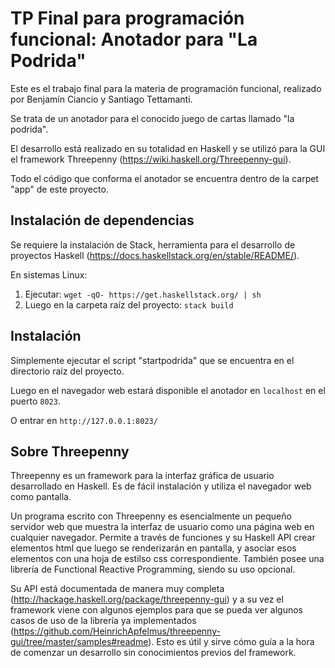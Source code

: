 # TP Final para programación funcional: Anotador para "La Podrida"

Este es el trabajo final para la materia de programación funcional, realizado por Benjamín Ciancio y Santiago Tettamanti. 

Se trata de un anotador para el conocido juego de cartas llamado "la podrida".

El desarrollo está realizado en su totalidad en Haskell y se utilizó para la GUI el framework Threepenny (https://wiki.haskell.org/Threepenny-gui).

Todo el código que conforma el anotador se encuentra dentro de la carpet "app" de este proyecto.

## Instalación de dependencias

Se requiere la instalación de Stack, herramienta para el desarrollo de proyectos Haskell (https://docs.haskellstack.org/en/stable/README/).

En sistemas Linux:
  1) Ejecutar:
    `wget -qO- https://get.haskellstack.org/ | sh`
  2) Luego en la carpeta raíz del proyecto:
      `stack build`

## Instalación

Simplemente ejecutar el script "startpodrida" que se encuentra en el directorio raíz del proyecto.

Luego en el navegador web estará disponible el anotador en `localhost` en el puerto `8023`.

O entrar en `http://127.0.0.1:8023/`

## Sobre Threepenny

Threepenny es un framework para la interfaz gráfica de usuario desarrollado en Haskell. Es de fácil instalación y utiliza el navegador web como pantalla.

Un programa escrito con Threepenny es esencialmente un pequeño servidor web que muestra la interfaz de usuario como una página web en cualquier navegador.
Permite a través de funciones y su Haskell API crear elementos html que luego se renderizarán en pantalla, y asociar esos elementos con una hoja de estilso css correspondiente. También posee una librería de Functional Reactive Programming, siendo su uso opcional.

Su API está documentada de manera muy completa (http://hackage.haskell.org/package/threepenny-gui) y a su vez el framework viene con algunos ejemplos para que se pueda ver algunos casos de uso de la librería ya implementados (https://github.com/HeinrichApfelmus/threepenny-gui/tree/master/samples#readme). Esto es útil y sirve cómo guía a la hora de comenzar un desarrollo sin conocimientos previos del framework.
